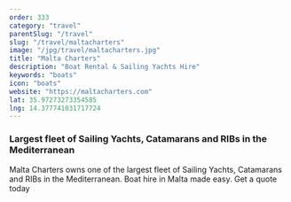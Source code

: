 ```yaml
---
order: 333
category: "travel"
parentSlug: "/travel"
slug: "/travel/maltacharters"
image: "/jpg/travel/maltacharters.jpg"
title: "Malta Charters"
description: "Boat Rental & Sailing Yachts Hire"
keywords: "boats"
icon: "boats"
website: "https://maltacharters.com"
lat: 35.97273273354585
lng: 14.377741031717724
---
```

### Largest fleet of Sailing Yachts, Catamarans and RIBs in the Mediterranean

Malta Charters owns one of the largest fleet of Sailing Yachts, Catamarans and RIBs in the Mediterranean. Boat hire in Malta made easy. Get a quote today